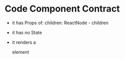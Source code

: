 # Code Component Contract

- it has Props of:
  children: ReactNode - children

- it has no State
- it renders a <div> element
